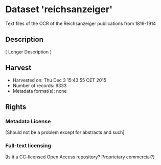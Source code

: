 Dataset 'reichsanzeiger'
==============

Text files of the OCR of the Reichsanzeiger publications from 1819-1914

## Description

[ Longer Description ]

## Harvest

* Harvested on: Thu Dec  3 15:43:55 CET 2015
* Number of records: 6333
* Metadata format(s): none

## Rights

### Metadata License

[Should not be a problem except for abstracts and such]

### Full-text licensing

[Is it a CC-licensed Open Access repository? Proprietary commercial?]
